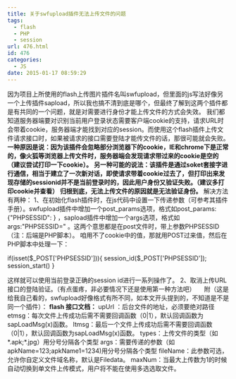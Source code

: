 ```yaml
---
title: 关于swfupload插件无法上传文件的问题
tags:
  - flash
  - PHP
  - session
url: 476.html
id: 476
categories:
  - JS
date: 2015-01-17 08:59:29
---
```


因为项目上所使用的flash上传图片插件名叫swfupload，但里面的js写法好像另一个上传插件sapload，所以我也搞不清到底是哪个，但最终了解到这两个插件都是有共同的一个问题，就是对需要进行身份才能上传文件的方式会失效。 我们都知道服务器端要对识别当前用户登录状态需要客户端cookie的支持，请求URL时会带着cookie，服务器端才能找到对应的session。而使用这个flash插件上传文件请求接口时，如果被请求的接口需要登陆才能传文件的话，那很可能就会失败。 **一种原因是说：因为该插件会忽略部分浏览器下的cookie，IE和chrome下是正常的，像火狐等浏览器上传文件时，服务器端会发现请求带过来的cookie是空的（建议尝试打印一下cookie）。** **另一种可能的说法：该插件是通过soket套接字进行通信，相当于建立了一次新对话，即使请求带着cookie过去了，但打印出来发现存储的sessionid并不是当前登录时的，因此用户身份又验证失败。（建议多打印cookie并查看）** **归根到底，无法上传文件的原因就是无法验证身份。** 解决方法有两种： 1、在初始化flash插件时，在js代码中设置一下传递参数（可参考其插件手册）。swfupload插件中增加一个post_params选项，格式如post\_params:{"PHPSESSID": <?php echo session\_id(); ?>} ，sapload插件中增加一个args选项，格式如args:"PHPSESSID=<?php echo session_id(); ?>" 。这两个意思都是在post文件时，带上参数PHPSESSID（注：后端是PHP脚本）。 咱用不了cookie中的值，那就用POST过来值，然后在PHP脚本中处理一下：

if(isset($_POST\['PHPSESSID'\])){
    session\_id($\_POST\['PHPSESSID'\]);
    session_start()
}

这样就可以使用当前登录正确的session id进行一系列操作了。 2、取消上传URL接口的登陆验证。（有点蛋疼，非必要情况下还是使用第一种方法吧）     附（这是给我自己看的，swfupload好像格式有所不同，如本文开头提到的，不知道是不是同一个插件）： **flash 接口文档：** upUrl ：后台文件的地址，必须要绝对路径 etmsg：每次文件上传成功后需不需要回调函数（0|1），默认回调函数为sapLoadMsg(x)函数。 ltmsg：最后一个文件上传成功后需不需要回调函数（0|1），默认回调函数为sapLoadMsg(x)函数。 types：上传文件的类型（如*.apk;*.jpg）用分号分隔各个类型 args：需要传递的参数（如apkName=123;apkName1=1234)用分号分隔各个类型 fileName：此参数可选，允许你自定义文件域名称，默认是Filedata。 maxNum：当最大上传数为1的时候自动切换到单文件上传模式，用户将不能在使用多选选取文件。